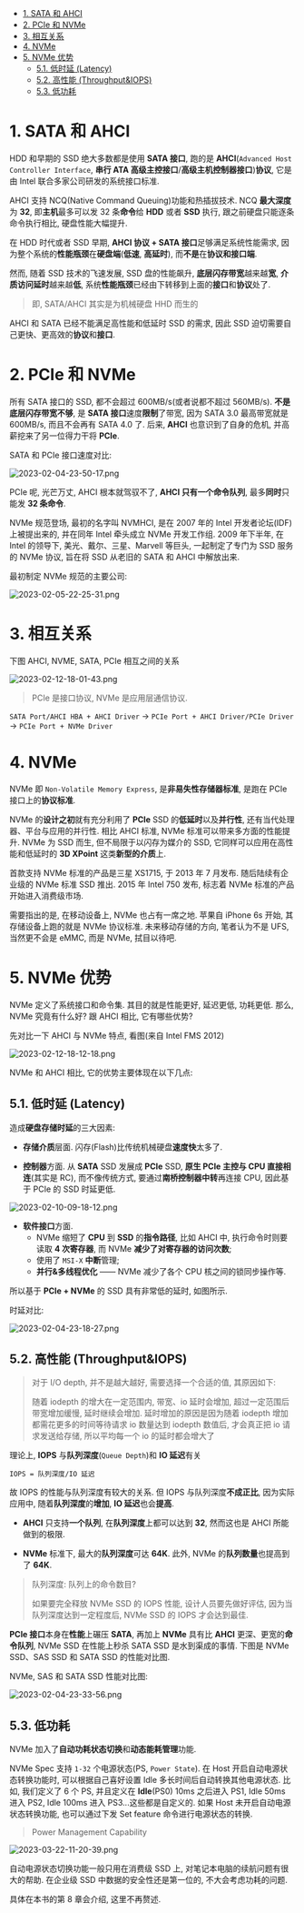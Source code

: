 
<!-- @import "[TOC]" {cmd="toc" depthFrom=1 depthTo=6 orderedList=false} -->

<!-- code_chunk_output -->

- [1. SATA 和 AHCI](#1-sata-和-ahci)
- [2. PCIe 和 NVMe](#2-pcie-和-nvme)
- [3. 相互关系](#3-相互关系)
- [4. NVMe](#4-nvme)
- [5. NVMe 优势](#5-nvme-优势)
  - [5.1. 低时延 (Latency)](#51-低时延-latency)
  - [5.2. 高性能 (Throughput&IOPS)](#52-高性能-throughputiops)
  - [5.3. 低功耗](#53-低功耗)

<!-- /code_chunk_output -->

# 1. SATA 和 AHCI

HDD 和早期的 SSD 绝大多数都是使用 **SATA 接口**, 跑的是 **AHCI**(`Advanced Host Controller Interface`, **串行 ATA 高级主控接口**/**高级主机控制器接口**)**协议**, 它是由 Intel 联合多家公司研发的系统接口标准.

AHCI 支持 NCQ(Native Command Queuing)功能和热插拔技术. NCQ **最大深度**为 **32**, 即**主机**最多可以发 32 条**命令**给 **HDD** 或者 **SSD** 执行, 跟之前硬盘只能逐条命令执行相比, 硬盘性能大幅提升.

在 HDD 时代或者 SSD 早期, **AHCI 协议 + SATA 接口**足够满足系统性能需求, 因为整个系统的**性能瓶颈**在**硬盘端**(**低速**, **高延时**), 而**不是**在**协议和接口端**.

然而, 随着 SSD 技术的飞速发展, SSD 盘的性能飙升, **底层闪存带宽**越来越**宽**, **介质访问延时**越来越**低**, 系统**性能瓶颈**已经由下转移到上面的**接口**和**协议**处了.

> 即, SATA/AHCI 其实是为机械硬盘 HHD 而生的

AHCI 和 SATA 已经不能满足高性能和低延时 SSD 的需求, 因此 SSD 迫切需要自己更快、更高效的**协议**和**接口**.

# 2. PCIe 和 NVMe

所有 SATA 接口的 SSD, 都不会超过 600MB/s(或者说都不超过 560MB/s). **不是底层闪存带宽不够**, 是 **SATA 接口**速度**限制**了带宽, 因为 SATA 3.0 最高带宽就是 600MB/s, 而且不会再有 SATA 4.0 了. 后来, **AHCI** 也意识到了自身的危机, 并高薪挖来了另一位得力干将 **PCIe**.

SATA 和 PCIe 接口速度对比:

![2023-02-04-23-50-17.png](./images/2023-02-04-23-50-17.png)

PCIe 呢, 光芒万丈, AHCI 根本就驾驭不了, **AHCI 只有一个命令队列**, 最多**同时**只能发 **32 条命令**.

NVMe 规范登场, 最初的名字叫 NVMHCI, 是在 2007 年的 Intel 开发者论坛(IDF)上被提出来的, 并在同年 Intel 牵头成立 NVMe 开发工作组. 2009 年下半年, 在 Intel 的领导下, 美光、戴尔、三星、Marvell 等巨头, 一起制定了专门为 SSD 服务的 NVMe 协议, 旨在将 SSD 从老旧的 SATA 和 AHCI 中解放出来.

最初制定 NVMe 规范的主要公司:

![2023-02-05-22-25-31.png](./images/2023-02-05-22-25-31.png)

# 3. 相互关系

下图 AHCI, NVME, SATA, PCIe 相互之间的关系

![2023-02-12-18-01-43.png](./images/2023-02-12-18-01-43.png)

> PCIe 是接口协议, NVMe 是应用层通信协议.

`SATA Port/AHCI HBA + AHCI Driver` -> `PCIe Port + AHCI Driver/PCIe Driver` -> `PCIe Port + NVMe Driver`

# 4. NVMe

NVMe 即 `Non-Volatile Memory Express`, 是**非易失性存储器标准**, 是跑在 PCIe 接口上的**协议标准**.

NVMe 的**设计之初**就有充分利用了 **PCIe** SSD 的**低延时**以及**并行性**, 还有当代处理器、平台与应用的并行性. 相比 AHCI 标准, NVMe 标准可以带来多方面的性能提升. NVMe 为 SSD 而生, 但不局限于以闪存为媒介的 SSD, 它同样可以应用在高性能和低延时的 **3D XPoint** 这类**新型的介质**上.

首款支持 NVMe 标准的产品是三星 XS1715, 于 2013 年 7 月发布. 随后陆续有企业级的 NVMe 标准 SSD 推出. 2015 年 Intel 750 发布, 标志着 NVMe 标准的产品开始进入消费级市场.

需要指出的是, 在移动设备上, NVMe 也占有一席之地. 苹果自 iPhone 6s 开始, 其存储设备上跑的就是 NVMe 协议标准. 未来移动存储的方向, 笔者认为不是 UFS, 当然更不会是 eMMC, 而是 NVMe, 拭目以待吧.

# 5. NVMe 优势

NVMe 定义了系统接口和命令集. 其目的就是性能更好, 延迟更低, 功耗更低. 那么, NVMe 究竟有什么好? 跟 AHCI 相比, 它有哪些优势?

先对比一下 AHCI 与 NVMe 特点, 看图(来自 Intel FMS 2012)

![2023-02-12-18-12-18.png](./images/2023-02-12-18-12-18.png)

NVMe 和 AHCI 相比, 它的优势主要体现在以下几点:

## 5.1. 低时延 (Latency)

造成**硬盘存储时延**的三大因素:

* **存储介质**层面. 闪存(Flash)比传统机械硬盘**速度快**太多了.

* **控制器**方面. 从 **SATA** SSD 发展成 **PCIe** SSD, **原生 PCIe 主控与 CPU 直接相连**(其实是 RC), 而不像传统方式, 要通过**南桥控制器中转**再连接 CPU, 因此基于 PCIe 的 SSD 时延更低.

![2023-02-10-09-18-12.png](./images/2023-02-10-09-18-12.png)

* **软件接口**方面.
  * NVMe 缩短了 **CPU** 到 **SSD** 的**指令路径**, 比如 AHCI 中, 执行命令时则要读取 **4 次寄存器**, 而 NVMe **减少了对寄存器的访问次数**;
  * 使用了 `MSI-X` **中断**管理;
  * **并行&多线程优化** —— NVMe 减少了各个 CPU 核之间的锁同步操作等.

所以基于 **PCIe + NVMe** 的 SSD 具有非常低的延时, 如图所示.

时延对比:

![2023-02-04-23-18-27.png](./images/2023-02-04-23-18-27.png)

## 5.2. 高性能 (Throughput&IOPS)

> 对于 I/O depth, 并不是越大越好, 需要选择一个合适的值, 其原因如下:
>
> 随着 iodepth 的增大在一定范围内, 带宽、io 延时会增加, 超过一定范围后带宽增加缓慢, 延时继续会增加. 延时增加的原因是因为随着 iodepth 增加都需花更多的时间等待请求 io 数量达到 iodepth 数值后, 才会真正把 io 请求发送给存储, 所以平均每一个 io 的延时都会增大了

理论上, **IOPS** 与**队列深度**(`Queue Depth`)和 **IO 延迟**有关

`IOPS = 队列深度/IO 延迟`

故 IOPS 的性能与队列深度有较大的关系. 但 IOPS 与队列深度**不成正比**, 因为实际应用中, 随着**队列深度**的**增加**, **IO 延迟**也会**提高**.

* **AHCI** 只支持**一个队列**, 在**队列深度**上都可以达到 **32**, 然而这也是 AHCI 所能做到的极限.

* **NVMe** 标准下, 最大的**队列深度**可达 **64K**. 此外, NVMe 的**队列数量**也提高到了 **64K**.

> 队列深度: 队列上的命令数目?
>
> 如果要完全释放 NVMe SSD 的 IOPS 性能, 设计人员要先做好评估, 因为当队列深度达到一定程度后, NVMe SSD 的 IOPS 才会达到最佳.

**PCIe 接口**本身在**性能**上碾压 **SATA**, 再加上 **NVMe** 具有比 **AHCI** 更深、更宽的**命令队列**, NVMe SSD 在性能上秒杀 SATA SSD 是水到渠成的事情. 下图是 NVMe SSD、SAS SSD 和 SATA SSD 的性能对比图.

NVMe, SAS 和 SATA SSD 性能对比图:

![2023-02-04-23-33-56.png](./images/2023-02-04-23-33-56.png)

## 5.3. 低功耗

NVMe 加入了**自动功耗状态切换**和**动态能耗管理**功能.

NVMe Spec 支持 `1-32` 个电源状态(PS, `Power State`). 在 Host 开启自动电源状态转换功能时, 可以根据自己喜好设置 Idle 多长时间后自动转换其他电源状态. 比如, 我们定义了 6 个 PS, 并且定义在 **Idle**(PS0) 10ms 之后进入 PS1, Idle 50ms 进入 PS2,  Idle 100ms 进入 PS3...这些都是自定义的. 如果 Host 未开启自动电源状态转换功能, 也可以通过下发 Set feature 命令进行电源状态的转换.

> Power Management Capability

![2023-03-22-11-20-39.png](./images/2023-03-22-11-20-39.png)

自动电源状态切换功能一般只用在消费级 SSD 上, 对笔记本电脑的续航问题有很大的帮助. 在企业级 SSD 中数据的安全性还是第一位的, 不大会考虑功耗的问题.

具体在本书的第 8 章会介绍, 这里不再赘述.

